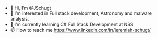 - 👋 Hi, I’m @JSchugt
- 👀 I’m interested in Full stack development, Astronomy and malware analysis.
- 🌱 I’m currently learning C# Full Stack Development at NSS
- 📫 How to reach me https://www.linkedin.com/in/jeremiah-schugt/

<!---
JSchugt/JSchugt is a ✨ special ✨ repository because its `README.md` (this file) appears on your GitHub profile.
You can click the Preview link to take a look at your changes.
--->
